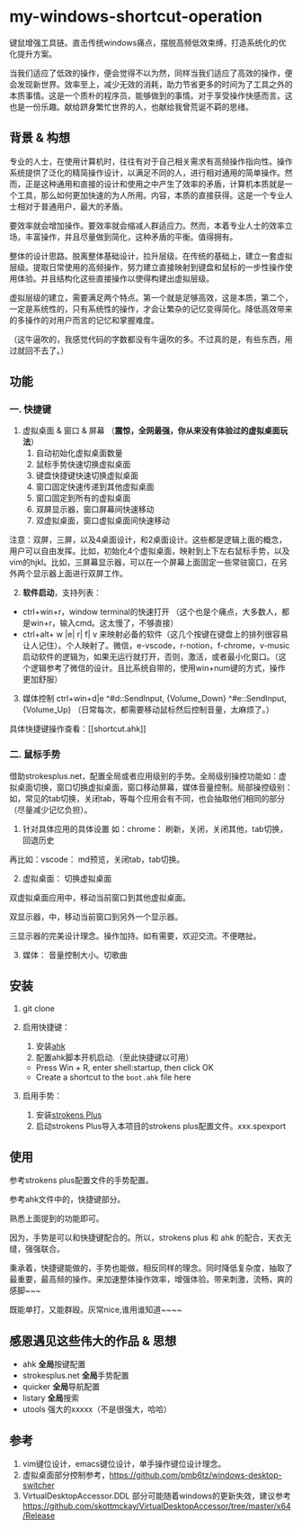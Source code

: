 # my-windows-shortcut-operation
键鼠增强工具链。直击传统windows痛点，摆脱高频低效束缚，打造系统化的优化提升方案。

当我们适应了低效的操作，便会觉得不以为然，同样当我们适应了高效的操作，便会发现新世界。效率至上，减少无效的消耗，助力节省更多的时间为了工具之外的本质事情。这是一个质朴的程序员，能够做到的事情。对于享受操作快感而言。这也是一份乐趣。献给跻身繁忙世界的人，也献给我曾荒诞不羁的思绪。

## 背景 & 构想
专业的人士，在使用计算机时，往往有对于自己相关需求有高频操作指向性。操作系统提供了泛化的精简操作设计，以满足不同的人，进行相对通用的简单操作。然而，正是这种通用和直接的设计和使用之中产生了效率的矛盾，计算机本质就是一个工具，那么如何更加快速的为人所用。内容，本质的直接获得。这是一个专业人士相对于普通用户，最大的矛盾。

要效率就会增加操作。要效率就会缩减人群适应力。然而，本着专业人士的效率立场，丰富操作，并且尽量做到简化，这种矛盾的平衡。值得拥有。

整体的设计思路。脱离整体基础设计，拉升层级。在传统的基础上，建立一套虚拟层级。提取日常使用的高频操作，努力建立直接映射到键盘和鼠标的一步性操作使用体验。并且结构化这些直接操作以使得构建出虚拟层级。

虚拟层级的建立，需要满足两个特点。第一个就是足够高效，这是本质，第二个，一定是系统性的，只有系统性的操作，才会让繁杂的记忆变得简化。降低高效带来的多操作的对用户而言的记忆和掌握难度。

（这牛逼吹的，我感觉代码的字数都没有牛逼吹的多。不过真的是，有些东西，用过就回不去了。）

## 功能
### 一. 快捷键
1. 虚拟桌面 & 窗口 & 屏幕 （**震惊，全网最强，你从来没有体验过的虚拟桌面玩法**）
   1. 自动初始化虚拟桌面数量
   2. 鼠标手势快速切换虚拟桌面
   3. 键盘快捷键快速切换虚拟桌面
   4. 窗口固定快速传递到其他虚拟桌面
   5. 窗口固定到所有的虚拟桌面   
   6. 双屏显示器，窗口屏幕间快速移动
   7. 双虚拟桌面，窗口虚拟桌面间快速移动

注意：双屏，三屏，以及4桌面设计，和2桌面设计。这些都是逻辑上面的概念，用户可以自由发挥。比如，初始化4个虚拟桌面，映射到上下左右鼠标手势，以及vim的hjkl。比如，三屏幕显示器，可以在一个屏幕上面固定一些常驻窗口，在另外两个显示器上面进行双屏工作。

2. **软件启动**，支持列表：
* ctrl+win+r，window terminal的快速打开 （这个也是个痛点，大多数人，都是win+r，输入cmd。这太慢了，不够直接）
* ctrl+alt+ w |e| r| f| v 来映射必备的软件（这几个按键在键盘上的排列很容易让人记住）。个人映射了。微信，e-vscode，r-notion，f-chrome，v-music
启动软件的逻辑为，如果无运行就打开，否则，激活，或者最小化窗口。（这个逻辑参考了微信的设计。且比系统自带的，使用win+num键的方式，操作更加舒服）

3. 媒体控制 ctrl+win+d|e ^#d::SendInput, {Volume_Down} ^#e::SendInput, {Volume_Up} （日常每次，都需要移动鼠标然后控制音量，太麻烦了。）

具体快捷键操作查看：[[shortcut.ahk]]

### 二. 鼠标手势
借助strokesplus.net，配置全局或者应用级别的手势。全局级别操控功能如：虚拟桌面切换，窗口切换虚拟桌面，窗口移动屏幕，媒体音量控制。局部操控级别：如，常见的tab切换，关闭tab，等每个应用会有不同，也会抽取他们相同的部分（尽量减少记忆负担）。

1. 针对具体应用的具体设置
如：chrome：
刷新，关闭，关闭其他，tab切换，回退历史

再比如：vscode：
md预览，关闭tab，tab切换。

2. 虚拟桌面：
切换虚拟桌面

双虚拟桌面应用中，移动当前窗口到其他虚拟桌面。

双显示器，中，移动当前窗口到另外一个显示器。

三显示器的完美设计理念。操作加持。如有需要，欢迎交流。不便瞎扯。

3. 媒体：
音量控制大小。切歌曲

## 安装
1. git clone

2. 启用快捷键： 
   1. 安装[ahk](https://www.autohotkey.com/)
   2. 配置ahk脚本开机启动.（至此快捷键以可用）
   - Press Win + R, enter shell:startup, then click OK
   - Create a shortcut to the `boot.ahk` file here
     
3. 启用手势：  
   1. 安装[strokens Plus](https://www.strokesplus.com/downloads/)
   2. 启动strokens Plus导入本项目的strokens plus配置文件。xxx.spexport

## 使用
参考strokens plus配置文件的手势配置。

参考ahk文件中的，快捷键部分。

熟悉上面提到的功能即可。

因为，手势是可以和快捷键配合的。所以，strokens plus 和 ahk 的配合，天衣无缝，强强联合。

秉承着，快捷键能做的，手势也能做，相反同样的理念。同时降低复杂度，抽取了最重要，最高频的操作。来加速整体操作效率，增强体验。带来刺激，流畅，爽的感脚~~~

既能单打，又能群殴。灰常nice,谁用谁知道~~~~

## 感恩遇见这些伟大的作品 & 思想
- ahk **全局**按键配置
- strokesplus.net  **全局**手势配置
- quicker **全局**导航配置
- listary **全局**搜索
- utools 强大的xxxxx（不是很强大，哈哈）

## 参考
1. vim键位设计，emacs键位设计，单手操作键位设计理念。
2. 虚拟桌面部分控制参考，https://github.com/pmb6tz/windows-desktop-switcher
3. VirtualDesktopAccessor.DDL 部分可能随着windows的更新失效，建议参考 https://github.com/skottmckay/VirtualDesktopAccessor/tree/master/x64/Release
